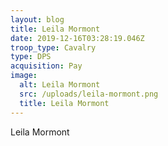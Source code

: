 ```yaml
---
layout: blog
title: Leila Mormont
date: 2019-12-16T03:28:19.046Z
troop_type: Cavalry
type: DPS
acquisition: Pay
image:
  alt: Leila Mormont
  src: /uploads/leila-mormont.png
  title: Leila Mormont
---
```

Leila Mormont
